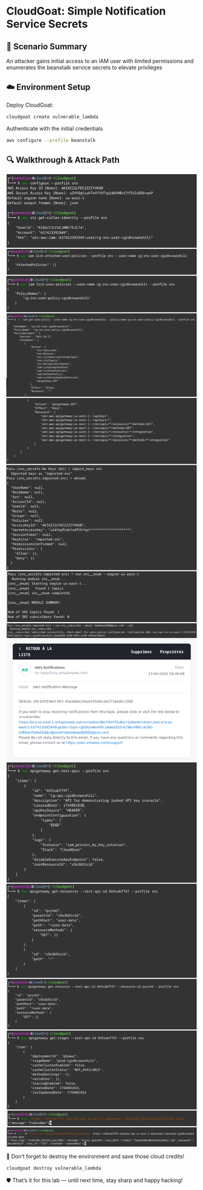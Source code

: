 # CloudGoat: Simple Notification Service Secrets

## 🧠 Scenario Summary

An attacker gains initial access to an IAM user with limited permissions and enumerates the beanstalk service secrets to elevate privileges

## ☁️ Environment Setup

Deploy CloudGoat:

```bash
cloudgoat create vulnerable_lambda
```

Authenticate with the initial credentials

```bash
aws configure --profile beanstalk
```

## 🔍 Walkthrough & Attack Path

![SNS Secrets](../../screenshots/sns_secrets/2025-04-17%2010_59_13-PwnCloudOS%20-%20VMware%20Workstation.png)
![SNS Secrets](../../screenshots/sns_secrets/2025-04-17%2010_59_31-PwnCloudOS%20-%20VMware%20Workstation.png)
![SNS Secrets](../../screenshots/sns_secrets/2025-04-17%2010_59_43-PwnCloudOS%20-%20VMware%20Workstation.png)
![SNS Secrets](../../screenshots/sns_secrets/2025-04-17%2011_00_22-PwnCloudOS%20-%20VMware%20Workstation.png)
![SNS Secrets](../../screenshots/sns_secrets/2025-04-17%2011_00_37-PwnCloudOS%20-%20VMware%20Workstation.png)
![SNS Secrets](../../screenshots/sns_secrets/2025-04-17%2011_00_57-PwnCloudOS%20-%20VMware%20Workstation.png)
![SNS Secrets](../../screenshots/sns_secrets/2025-04-17%2011_01_11-PwnCloudOS%20-%20VMware%20Workstation.png)
![SNS Secrets](../../screenshots/sns_secrets/2025-04-17%2011_01_28-PwnCloudOS%20-%20VMware%20Workstation.png)
![SNS Secrets](../../screenshots/sns_secrets/2025-04-17%2011_01_50-PwnCloudOS%20-%20VMware%20Workstation.png)
![SNS Secrets](../../screenshots/sns_secrets/2025-04-17%2011_02_16-PwnCloudOS%20-%20VMware%20Workstation.png)
![SNS Secrets](../../screenshots/sns_secrets/2025-04-17%2011_02_28-PwnCloudOS%20-%20VMware%20Workstation.png)
![SNS Secrets](../../screenshots/sns_secrets/2025-04-17%2011_02_40-PwnCloudOS%20-%20VMware%20Workstation.png)
![SNS Secrets](../../screenshots/sns_secrets/2025-04-17%2011_02_55-PwnCloudOS%20-%20VMware%20Workstation.png)
![SNS Secrets](../../screenshots/sns_secrets/2025-04-17%2011_03_07-PwnCloudOS%20-%20VMware%20Workstation.png)
![SNS Secrets](../../screenshots/sns_secrets/2025-04-17%2011_03_31-PwnCloudOS%20-%20VMware%20Workstation.png)

💸 Don’t forget to destroy the environment and save those cloud credits!

```bash
cloudgoat destroy vulnerable_lambda
```

🛡️ That’s it for this lab — until next time, stay sharp and happy hacking!
